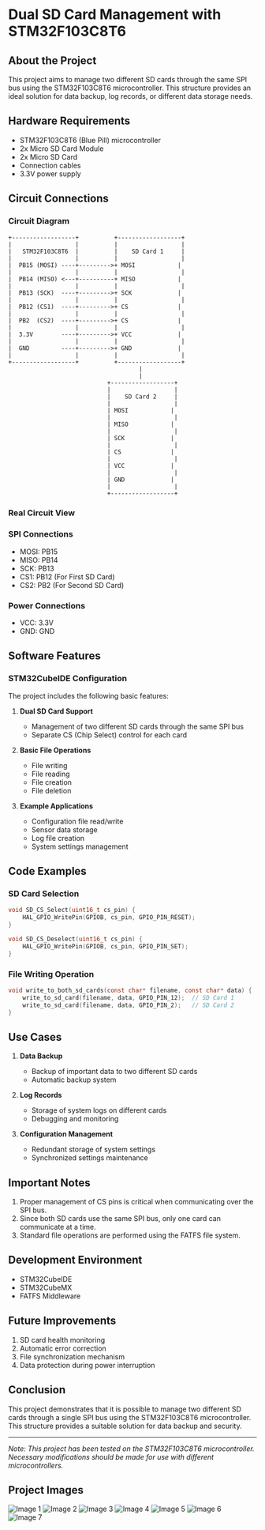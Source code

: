 # Dual SD Card Management with STM32F103C8T6

## About the Project

This project aims to manage two different SD cards through the same SPI bus using the STM32F103C8T6 microcontroller. This structure provides an ideal solution for data backup, log records, or different data storage needs.

## Hardware Requirements

- STM32F103C8T6 (Blue Pill) microcontroller
- 2x Micro SD Card Module
- 2x Micro SD Card
- Connection cables
- 3.3V power supply

## Circuit Connections

### Circuit Diagram
```
+------------------+          +------------------+
|                  |          |                  |
|   STM32F103C8T6  |          |    SD Card 1     |
|                  |          |                  |
|  PB15 (MOSI) ----+--------->+ MOSI            |
|                  |          |                  |
|  PB14 (MISO) <---+----------+ MISO            |
|                  |          |                  |
|  PB13 (SCK)  ----+--------->+ SCK             |
|                  |          |                  |
|  PB12 (CS1)  ----+--------->+ CS              |
|                  |          |                  |
|  PB2  (CS2)  ----+--------->+ CS              |
|                  |          |                  |
|  3.3V        ----+--------->+ VCC             |
|                  |          |                  |
|  GND         ----+--------->+ GND             |
|                  |          |                  |
+------------------+          +------------------+
                                     |
                                     |
                            +------------------+
                            |                  |
                            |    SD Card 2     |
                            |                  |
                            | MOSI            |
                            |                  |
                            | MISO            |
                            |                  |
                            | SCK             |
                            |                  |
                            | CS              |
                            |                  |
                            | VCC             |
                            |                  |
                            | GND             |
                            |                  |
                            +------------------+
```

### Real Circuit View

### SPI Connections
- MOSI: PB15
- MISO: PB14
- SCK: PB13
- CS1: PB12 (For First SD Card)
- CS2: PB2 (For Second SD Card)

### Power Connections
- VCC: 3.3V
- GND: GND

## Software Features

### STM32CubeIDE Configuration

The project includes the following basic features:

1. **Dual SD Card Support**
   - Management of two different SD cards through the same SPI bus
   - Separate CS (Chip Select) control for each card

2. **Basic File Operations**
   - File writing
   - File reading
   - File creation
   - File deletion

3. **Example Applications**
   - Configuration file read/write
   - Sensor data storage
   - Log file creation
   - System settings management

## Code Examples

### SD Card Selection
```c
void SD_CS_Select(uint16_t cs_pin) {
    HAL_GPIO_WritePin(GPIOB, cs_pin, GPIO_PIN_RESET);
}

void SD_CS_Deselect(uint16_t cs_pin) {
    HAL_GPIO_WritePin(GPIOB, cs_pin, GPIO_PIN_SET);
}
```

### File Writing Operation
```c
void write_to_both_sd_cards(const char* filename, const char* data) {
    write_to_sd_card(filename, data, GPIO_PIN_12);  // SD Card 1
    write_to_sd_card(filename, data, GPIO_PIN_2);   // SD Card 2
}
```

## Use Cases

1. **Data Backup**
   - Backup of important data to two different SD cards
   - Automatic backup system

2. **Log Records**
   - Storage of system logs on different cards
   - Debugging and monitoring

3. **Configuration Management**
   - Redundant storage of system settings
   - Synchronized settings maintenance

## Important Notes

1. Proper management of CS pins is critical when communicating over the SPI bus.
2. Since both SD cards use the same SPI bus, only one card can communicate at a time.
3. Standard file operations are performed using the FATFS file system.

## Development Environment

- STM32CubeIDE
- STM32CubeMX
- FATFS Middleware

## Future Improvements

1. SD card health monitoring
2. Automatic error correction
3. File synchronization mechanism
4. Data protection during power interruption

## Conclusion

This project demonstrates that it is possible to manage two different SD cards through a single SPI bus using the STM32F103C8T6 microcontroller. This structure provides a suitable solution for data backup and security.

---

*Note: This project has been tested on the STM32F103C8T6 microcontroller. Necessary modifications should be made for use with different microcontrollers.*

## Project Images

![Image 1](images/1.jpg)
![Image 2](images/2.jpg)
![Image 3](images/3.jpg)
![Image 4](images/4.jpg)
![Image 5](images/5.jpg)
![Image 6](images/6.jpg)
![Image 7](images/7.png) 